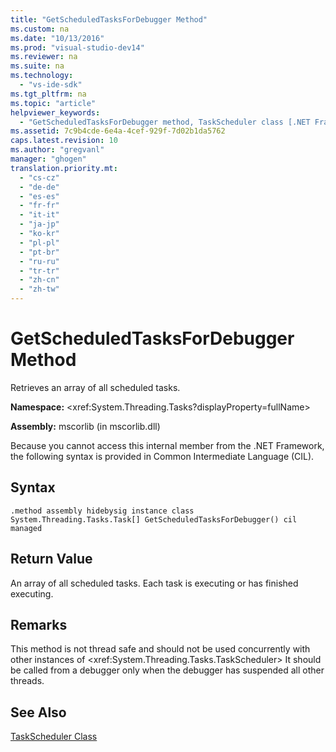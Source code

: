 ```yaml
---
title: "GetScheduledTasksForDebugger Method"
ms.custom: na
ms.date: "10/13/2016"
ms.prod: "visual-studio-dev14"
ms.reviewer: na
ms.suite: na
ms.technology: 
  - "vs-ide-sdk"
ms.tgt_pltfrm: na
ms.topic: "article"
helpviewer_keywords: 
  - "GetScheduledTasksForDebugger method, TaskScheduler class [.NET Framework debug engines]"
ms.assetid: 7c9b4cde-6e4a-4cef-929f-7d02b1da5762
caps.latest.revision: 10
ms.author: "gregvanl"
manager: "ghogen"
translation.priority.mt: 
  - "cs-cz"
  - "de-de"
  - "es-es"
  - "fr-fr"
  - "it-it"
  - "ja-jp"
  - "ko-kr"
  - "pl-pl"
  - "pt-br"
  - "ru-ru"
  - "tr-tr"
  - "zh-cn"
  - "zh-tw"
---
```

# GetScheduledTasksForDebugger Method
Retrieves an array of all scheduled tasks.  
  
 **Namespace:** \<xref:System.Threading.Tasks?displayProperty=fullName>  
  
 **Assembly:** mscorlib (in mscorlib.dll)  
  
 Because you cannot access this internal member from the .NET Framework, the following syntax is provided in Common Intermediate Language (CIL).  
  
## Syntax  
  
```  
.method assembly hidebysig instance class System.Threading.Tasks.Task[] GetScheduledTasksForDebugger() cil managed  
```  
  
## Return Value  
 An array of all scheduled tasks. Each task is executing or has finished executing.  
  
## Remarks  
 This method is not thread safe and should not be used concurrently with other instances of \<xref:System.Threading.Tasks.TaskScheduler> It should be called from a debugger only when the debugger has suspended all other threads.  
  
## See Also  
 [TaskScheduler Class](../extensibility/taskscheduler-class---internal-members.md)